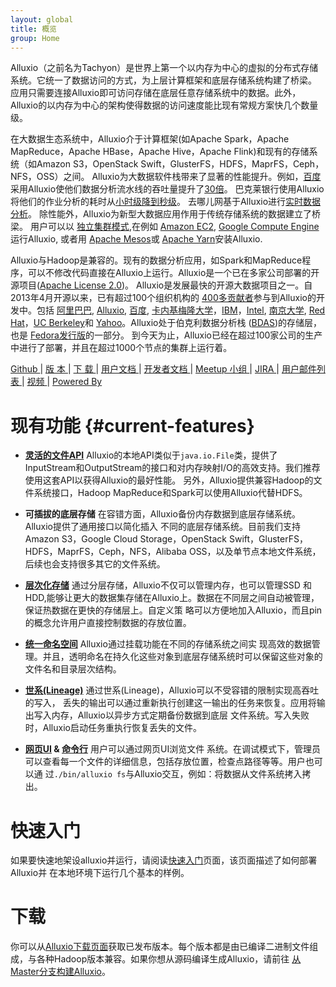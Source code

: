 ```yaml
---
layout: global
title: 概览
group: Home
---
```


Alluxio（之前名为Tachyon）是世界上第一个以内存为中心的虚拟的分布式存储系统。它统一了数据访问的方式，为上层计算框架和底层存储系统构建了桥梁。
应用只需要连接Alluxio即可访问存储在底层任意存储系统中的数据。此外，Alluxio的以内存为中心的架构使得数据的访问速度能比现有常规方案快几个数量级。

在大数据生态系统中，Alluxio介于计算框架(如Apache Spark，Apache MapReduce，Apache HBase，Apache Hive，Apache Flink)和现有的存储系统（如Amazon S3，OpenStack Swift，GlusterFS，HDFS，MaprFS，Ceph，NFS，OSS）之间。
Alluxio为大数据软件栈带来了显著的性能提升。例如，[百度](https://www.baidu.com)采用Alluxio使他们数据分析流水线的吞吐量提升了[30倍](http://www.alluxio.com/assets/uploads/2016/02/Baidu-Case-Study.pdf)。
巴克莱银行使用Alluxio将他们的作业分析的耗时从[小时级降到秒级](https://dzone.com/articles/Accelerate-In-Memory-Processing-with-Spark-from-Hours-to-Seconds-With-Tachyon)。
去哪儿网基于Alluxio进行[实时数据分析](http://www.alluxio.com/2016/07/qunar-performs-real-time-data-analytics-up-to-300x-faster-with-alluxio/)。
除性能外，Alluxio为新型大数据应用作用于传统存储系统的数据建立了桥梁。
用户可以以
[独立集群模式](Running-Alluxio-on-a-Cluster.html),在例如
[Amazon EC2](Running-Alluxio-on-EC2.html),
[Google Compute Engine](Running-Alluxio-on-GCE.html)运行Alluxio, 或者用
[Apache Mesos](Running-Alluxio-on-Mesos.html)或
[Apache Yarn](Running-Alluxio-on-EC2-Yarn.html)安装Alluxio.

Alluxio与Hadoop是兼容的。现有的数据分析应用，如Spark和MapReduce程序，可以不修改代码直接在Alluxio上运行。Alluxio是一个已在多家公司部署的开源项目([Apache License 2.0](https://github.com/alluxio/alluxio/blob/master/LICENSE))。
Alluxio是发展最快的开源大数据项目之一。自2013年4月开源以来，已有超过100个组织机构的
[400多贡献者](https://github.com/alluxio/alluxio/graphs/contributors)参与到Alluxio的开发中。包括
[阿里巴巴](http://www.alibaba.com), [Alluxio](http://www.alluxio.com/), [百度](https://www.baidu.com),
[卡内基梅隆大学](https://www.cmu.edu/)，[IBM](https://www.ibm.com)，[Intel](http://www.intel.com/),
[南京大学](http://pasa-bigdata.nju.edu.cn/),
[Red Hat](https://www.redhat.com/)，[UC Berkeley](https://amplab.cs.berkeley.edu/)和
[Yahoo](https://www.yahoo.com/)。Alluxio处于伯克利数据分析栈
([BDAS](https://amplab.cs.berkeley.edu/bdas/))的存储层，也是
[Fedora发行版](https://fedoraproject.org/wiki/SIGs/bigdata/packaging)的一部分。
到今天为止，Alluxio已经在超过100家公司的生产中进行了部署，并且在超过1000个节点的集群上运行着。

[Github ](https://github.com/alluxio/alluxio/) |
[ 版 本  ](http://alluxio.org/releases/) |
[ 下 载  ](http://alluxio.org/download/) |
[ 用户文档  ](Getting-Started.html) |
[ 开发者文档  ](Contributing-to-Alluxio.html) |
[ Meetup 小组  ](https://www.meetup.com/Alluxio/) |
[ JIRA  ](https://alluxio.atlassian.net/browse/ALLUXIO) |
[ 用户邮件列表  ](https://groups.google.com/forum/?fromgroups#!forum/alluxio-users) |
[ 视频 ](https://www.youtube.com/channel/UCpibQsajhwqYPLYhke4RigA) |
[ Powered By  ](Powered-By-Alluxio.html)

<style>
#current-features + ul li {height:210px;}
</style>
# 现有功能 {#current-features}
<!--for using the CSS，when tranlasting English title to Chinese,must specify the id for Chinese which is identical as the generated id in CSS for English title-->

* **[灵活的文件API](File-System-API.html)** Alluxio的本地API类似于``java.io.File``类，提供了
InputStream和OutputStream的接口和对内存映射I/O的高效支持。我们推荐使用这套API以获得Alluxio的最好性能。
另外，Alluxio提供兼容Hadoop的文件系统接口，Hadoop MapReduce和Spark可以使用Alluxio代替HDFS。

* **可插拔的底层存储** 在容错方面，Alluxio备份内存数据到底层存储系统。Alluxio提供了通用接口以简化插入
不同的底层存储系统。目前我们支持Amazon S3，Google Cloud Storage，OpenStack Swift，GlusterFS，
HDFS，MaprFS，Ceph，NFS，Alibaba OSS，以及单节点本地文件系统，后续也会支持很多其它的文件系统。

* **[层次化存储](Tiered-Storage-on-Alluxio.html)** 通过分层存储，Alluxio不仅可以管理内存，也可以管理SSD
和HDD,能够让更大的数据集存储在Alluxio上。数据在不同层之间自动被管理，保证热数据在更快的存储层上。自定义策
略可以方便地加入Alluxio，而且pin的概念允许用户直接控制数据的存放位置。

* **[统一命名空间](Unified-and-Transparent-Namespace.html)** Alluxio通过挂载功能在不同的存储系统之间实
现高效的数据管理。并且，透明命名在持久化这些对象到底层存储系统时可以保留这些对象的文件名和目录层次结构。

* **[世系(Lineage)](Lineage-API.html)** 通过世系(Lineage)，Alluxio可以不受容错的限制实现高吞吐的写入，
丢失的输出可以通过重新执行创建这一输出的任务来恢复。应用将输出写入内存，Alluxio以异步方式定期备份数据到底层
文件系统。写入失败时，Alluxio启动任务重执行恢复丢失的文件。

* **[网页UI](Web-Interface.html) & [命令行](Command-Line-Interface.html)** 用户可以通过网页UI浏览文件
系统。在调试模式下，管理员可以查看每一个文件的详细信息，包括存放位置，检查点路径等等。用户也可以通
过``./bin/alluxio fs``与Alluxio交互，例如：将数据从文件系统拷入拷出。

# 快速入门

如果要快速地架设alluxio并运行，请阅读[快速入门](Getting-Started.html)页面，该页面描述了如何部署Alluxio并
在本地环境下运行几个基本的样例。

# 下载

你可以从[Alluxio下载页面](http://alluxio.org/download)获取已发布版本。每个版本都是由已编译二进制文件组成，与各种Hadoop版本兼容。如果你想从源码编译生成Alluxio，请前往
[从Master分支构建Alluxio](Building-Alluxio-Master-Branch.html)。
